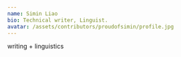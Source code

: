 ```yaml
---
name: Simin Liao
bio: Technical writer, Linguist.
avatar: /assets/contributors/proudofsimin/profile.jpg
---
```


writing + linguistics
